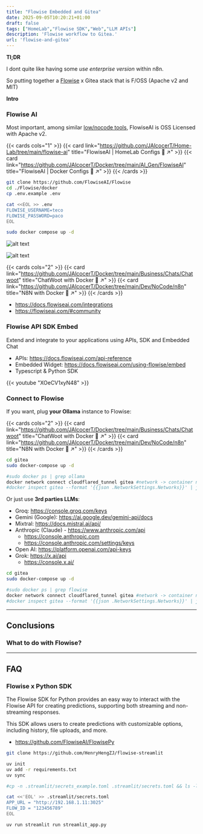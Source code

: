 ```yaml
---
title: "Flowise Embedded and Gitea"
date: 2025-09-05T10:20:21+01:00
draft: false
tags: ["HomeLab","Flowise SDK","Web","LLM APIs"]
description: 'Flowise workflow to Gitea.'
url: 'flowise-and-gitea'
---
```



**Tl;DR**

I dont quite like having some *use enterprise version* within n8n.

So putting together a [Flowise](#flowise-ai) x Gitea stack that is F/OSS (Apache v2 and MIT)

**Intro**


### Flowise AI

Most important, among similar [low/nocode tools](https://jalcocert.github.io/JAlcocerT/no-code-ai-tools/#flowise-ai), FlowiseAI is OSS Licensed with Apache v2.


{{< cards cols="1" >}}
  {{< card link="https://github.com/JAlcocerT/Home-Lab/tree/main/flowise-ai" title="FlowiseAI | HomeLab Configs 🐋 ↗" >}}
  {{< card link="https://github.com/JAlcocerT/Docker/tree/main/AI_Gen/FlowiseAI" title="FlowiseAI | Docker Configs 🐋 ↗" >}}
{{< /cards >}}


```sh
git clone https://github.com/FlowiseAI/Flowise
cd ./Flowise/docker
cp .env.example .env

cat <<EOL >> .env
FLOWISE_USERNAME=teco
FLOWISE_PASSWORD=paco
EOL

sudo docker compose up -d
```

![alt text](/blog_img/selfh/flowiseai-ui-setup.png)

![alt text](/blog_img/selfh/flowiseai-ui-workflows.png)

{{< cards cols="2" >}}
  {{< card link="https://github.com/JAlcocerT/Docker/tree/main/Business/Chats/Chatwoot" title="ChatWoot with Docker 🐋 ↗" >}}
  {{< card link="https://github.com/JAlcocerT/Docker/tree/main/Dev/NoCode/n8n" title="N8N with Docker 🐋 ↗" >}}
{{< /cards >}}

* https://docs.flowiseai.com/integrations
* https://flowiseai.com/#community


### Flowise API SDK Embed

Extend and integrate to your applications using APIs, SDK and Embedded Chat

* APIs: https://docs.flowiseai.com/api-reference
* Embedded Widget: https://docs.flowiseai.com/using-flowise/embed
* Typescript & Python SDK


<!-- https://www.youtube.com/watch?v=XOeCV1xyN48 -->

{{< youtube "XOeCV1xyN48" >}}


### Connect to Flowise

If you want, plug **your Ollama** instance to Flowise:

{{< cards cols="2" >}}
  {{< card link="https://github.com/JAlcocerT/Docker/tree/main/Business/Chats/Chatwoot" title="ChatWoot with Docker 🐋 ↗" >}}
  {{< card link="https://github.com/JAlcocerT/Docker/tree/main/Dev/NoCode/n8n" title="N8N with Docker 🐋 ↗" >}}
{{< /cards >}}

```sh
cd gitea
sudo docker-compose up -d

#sudo docker ps | grep ollama
docker network connect cloudflared_tunnel gitea #network -> container name
#docker inspect gitea --format '{{json .NetworkSettings.Networks}}' | jq
```

Or just use **3rd parties LLMs**:

* Groq: https://console.groq.com/keys
* Gemini (Google): https://ai.google.dev/gemini-api/docs
* Mixtral: https://docs.mistral.ai/api/
* Anthropic (Claude) - https://www.anthropic.com/api
  * https://console.anthropic.com
  * https://console.anthropic.com/settings/keys
* Open AI: https://platform.openai.com/api-keys
* Grok: https://x.ai/api
    * https://console.x.ai/


```sh
cd gitea
sudo docker-compose up -d

#sudo docker ps | grep flowise
docker network connect cloudflared_tunnel gitea #network -> container name
#docker inspect gitea --format '{{json .NetworkSettings.Networks}}' | jq
```

---

## Conclusions

### What to do with Flowise?



---

## FAQ

### Flowise x Python SDK

The Flowise SDK for Python provides an easy way to interact with the Flowise API for creating predictions, supporting both streaming and non-streaming responses. 

This SDK allows users to create predictions with customizable options, including history, file uploads, and more.

* https://github.com/FlowiseAI/FlowisePy



```sh
git clone https://github.com/HenryHengZJ/flowise-streamlit

uv init
uv add -r requirements.txt
uv sync
```

```sh
#cp -n .streamlit/secrets_example.toml .streamlit/secrets.toml && ls -l .streamlit/secrets.toml

cat <<'EOL' >> .streamlit/secrets.toml
APP_URL = "http://192.168.1.11:3025"
FLOW_ID = "123456789"
EOL

uv run streamlit run streamlit_app.py
```